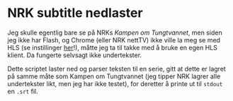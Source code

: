 # NRK subtitle nedlaster

Jeg skulle egentlig bare se på NRKs *Kampen om Tungtvannet*, men siden jeg ikke har Flash, og Chrome (eller NRK nettTV) ikke ville la meg se med HLS (se instillinger [her](http://tv.nrk.no/innstillinger)!), måtte jeg ta til takke med å bruke en egen HLS klient. Da fungerte selvsagt ikke undertekster.

Dette scriptet laster ned og parser teksten til en serie, gitt at dette er lagret på samme måte som Kampen om Tungtvannet (jeg tipper NRK lagrer alle undertekster likt, men jeg har ikke testet), for deretter å printe ut til `stdout` en `.srt` fil.
